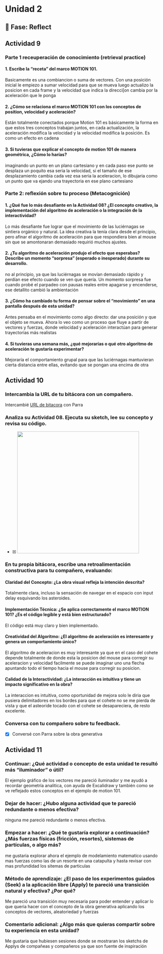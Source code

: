 # Unidad 2


## 🤔 Fase: Reflect

## Actividad 9

### Parte 1 receuperación de conocimiento (retrieval practice)

#### 1. Escribe la “receta” del marco MOTION 101.

Basicamente es una combiancion o suma de vectores. Con una posición inicial le empiezo a sumar velocidad para que se mueva luego actualizo la posicion en cada frame y la velocidad que indica la direcci[on cambia por la aceleración que le ponga

#### 2. ¿Cómo se relaciona el marco MOTION 101 con los conceptos de position, velocidad y aceleración?

Están totalmente conectados porque Motion 101 es básicamente la forma en que estos tres conceptos trabajan juntos, en cada actualización, la aceleración modifica la velocidad y la velocidad modifica la posición. Es como un efecto en cadena

#### 3. Si tuvieras que explicar el concepto de motion 101 de manera geométrica, ¿Cómo lo harías?

imaginando un punto en un plano cartesiano y en cada paso ese punto se desplaza un poquito esa seria la velocidad, si el tamaño de ese desplazamiento cambia cada vez esa seria la aceleracion, lo dibujaria como un punto que va ejando una trayectoria en ese plano cartesiano

### Parte 2: reflexión sobre tu proceso (Metacognición)

#### 1. ¿Qué fue lo más desafiante en la Actividad 08? ¿El concepto creativo, la implementación del algoritmo de aceleración o la integración de la interactividad?

Lo más desafiante fue lograr que el movimiento de las luciérnagas se sintiera orgánico y natural. La idea creativa la tenía clara desde el principio, pero afinar el algoritmo de aceleración para que respondiera bien al mouse sin que se amontonaran demasiado requirió muchos ajustes.

#### 2. ¿Tu algoritmo de aceleración produjo el efecto que esperabas? Describe un momento “sorpresa” (esperado o inesperado) durante su desarrollo.

no al principio, ya que las luciérnagas se movían demasiado rápido y perdían ese efecto cuando se ven que quería. Un momento sorpresa fue cuando probé el parpadeo con pausas reales entre apagarse y encenderse, ese detallito cambió la ambientación

#### 3. ¿Cómo ha cambiado tu forma de pensar sobre el “movimiento” en una pantalla después de esta unidad?

Antes pensaba en el movimiento como algo directo: dar una posición y que el objeto se mueva. Ahora lo veo como un proceso que fluye a partir de vectores y fuerzas, donde velocidad y aceleración interactúan para generar trayectorias más realistas

#### 4. Si tuvieras una semana más, ¿qué mejorarías o qué otro algoritmo de aceleración te gustaría experimentar?

Mejoraría el comportamiento grupal para que las luciérnagas mantuvieran cierta distancia entre ellas, evitando que se pongan una encima de otra

## Actividad 10

### Intercambia la URL de tu bitácora con un compañero.

Intercambié [URL de bitacora](https://github.com/jfUPB/simulacion-2025-20-Nilexpat/blob/unidad2/apply/unidad-2/apply.md) con Parra 

### Analiza su Actividad 08. Ejecuta su sketch, lee su concepto y revisa su código.

- [x] <img src="https://github.com/user-attachments/assets/233e8ec3-dab6-45f2-b6a5-8619c14e5ba5" width="400">

### En tu propia bitácora, escribe una retroalimentación constructiva para tu compañero, evaluando:

#### Claridad del Concepto: ¿La obra visual refleja la intención descrita?

Totalmente clara, incluso la sensación de navegar en el espacio con input delay esquivando los asteroides.

#### Implementación Técnica: ¿Se aplica correctamente el marco MOTION 101? ¿Es el código legible y está bien estructurado?

El código está muy claro y bien implementado.

#### Creatividad del Algoritmo: ¿El algoritmo de aceleración es interesante y genera un comportamiento único?

El algoritmo de aceleracion es muy interesante ya que en el caso del cohete depende totalmente de donde esta la posicion del mouse para corregir su aceleracion y velocidad facilmente se puede imaginar uno una flecha apuntando todo el tiempo hacia el mouse para corregir su posicion.

#### Calidad de la Interactividad: ¿La interacción es intuitiva y tiene un impacto significativo en la obra?

La interaccion es intuitiva, como oportunidad de mejora solo le diria que pusiera delimitadores en los bordes para que el cohete no se me pierda de vista y que el asteoride tocado con el cohete se desapareciera, de resto excelente.

### Conversa con tu compañero sobre tu feedback.

- [x] Conversé con Parra sobre la obra generativa

## Actividad 11

### Continuar: ¿Qué actividad o concepto de esta unidad te resultó más “iluminador” o útil?

El ejemplo gráfico de los vectores me pareció iluminador y me ayudó a recordar geometría analitica, con ayuda de Excalidraw y también como se ve reflejado estos conceptos en el ejemplo de motion 101.

### Dejar de hacer: ¿Hubo alguna actividad que te pareció redundante o menos efectiva?

ninguna me pareció redundante o menos efectiva.

### Empezar a hacer: ¿Qué te gustaría explorar a continuación? ¿Más fuerzas físicas (fricción, resortes), sistemas de partículas, o algo más?

me gustaria explorar ahora el ejemplo de modelamiento matematico usando mas fuerzas como las de un resorte en una catapulta y hasta revisar con mas profundidad los sitemas de particulas

### Método de aprendizaje: ¿El paso de los experimentos guiados (Seek) a la aplicación libre (Apply) te pareció una transición natural y efectiva? ¿Por qué?

Me pareció una transición muy necesaria para poder entender y aplicar lo que queria hacer con el concepto de la obra generativa aplicando los conceptos de vectores, aleatoriedad y fuerzas

### Comentario adicional: ¿Algo más que quieras compartir sobre tu experiencia en esta unidad?

Me gustaria que hubiesen sesiones donde se mostraran los sketchs de Applys de compañeas y compañeros ya que son fuente de inspiración


